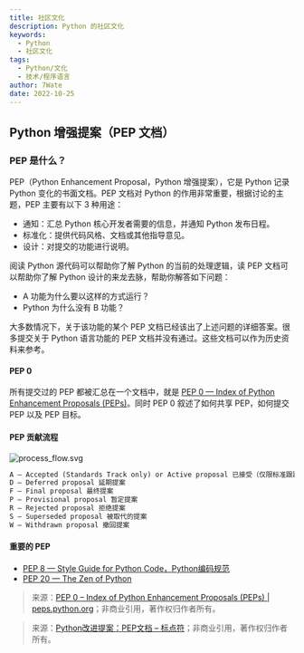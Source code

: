 ```yaml
---
title: 社区文化
description: Python 的社区文化
keywords:
  - Python
  - 社区文化
tags:
  - Python/文化
  - 技术/程序语言
author: 7Wate
date: 2022-10-25
---
```


## Python 增强提案（PEP 文档）

### PEP 是什么？

PEP（Python Enhancement Proposal，Python 增强提案），它是 Python 记录 Python 变化的书面文档。PEP 文档对 Python 的作用非常重要，根据讨论的主题，PEP 主要有以下 3 种用途：

- 通知：汇总 Python 核心开发者需要的信息，并通知 Python 发布日程。
- 标准化：提供代码风格、文档或其他指导意见。
- 设计：对提交的功能进行说明。

阅读 Python 源代码可以帮助你了解 Python 的当前的处理逻辑，读 PEP 文档可以帮助你了解 Python 设计的来龙去脉，帮助你解答如下问题：

- A 功能为什么要以这样的方式运行？
- Python 为什么没有 B 功能？

大多数情况下，关于该功能的某个 PEP 文档已经该出了上述问题的详细答案。很多提交关于 Python 语言功能的 PEP 文档并没有通过。这些文档可以作为历史资料来参考。

#### PEP 0

所有提交过的 PEP 都被汇总在一个文档中，就是 [PEP 0 — Index of Python Enhancement Proposals (PEPs)](https://www.python.org/dev/peps/)。同时 PEP 0 叙述了如何共享 PEP，如何提交 PEP 以及 PEP 目标。

#### PEP 贡献流程

![process_flow.svg](https://static.7wate.com/img/2022/10/25/bbff0519daa6e.svg)

```markdown
A – Accepted (Standards Track only) or Active proposal 已接受（仅限标准跟踪）或有效提案
D – Deferred proposal 延期提案
F – Final proposal 最终提案
P – Provisional proposal 暂定提案
R – Rejected proposal 拒绝提案
S – Superseded proposal 被取代的提案
W – Withdrawn proposal 撤回提案
```

#### 重要的 PEP

- [PEP 8 — Style Guide for Python Code，Python编码规范](https://peps.python.org/pep-0008)
- [PEP 20 — The Zen of Python](https://peps.python.org/pep-0020)

> 来源：[PEP 0 – Index of Python Enhancement Proposals (PEPs) | peps.python.org](https://peps.python.org/#)；非商业引用，著作权归作者所有。

> 来源：[Python改进提案：PEP文档 – 标点符](https://www.biaodianfu.com/python-pep.html)；非商业引用，著作权归作者所有。
